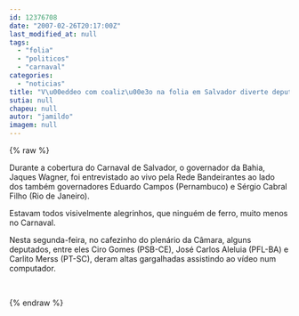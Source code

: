 ```yaml
---
id: 12376708
date: "2007-02-26T20:17:00Z"
last_modified_at: null
tags:
  - "folia"
  - "politicos"
  - "carnaval"
categories:
  - "noticias"
title: "V\u00eddeo com coaliz\u00e3o na folia em Salvador diverte deputados na C\u00e2mara"
sutia: null
chapeu: null
autor: "jamildo"
imagem: null
---
```

{% raw %}
<p>Durante a cobertura do Carnaval de Salvador, o governador da Bahia, Jaques Wagner, foi entrevistado ao vivo pela Rede Bandeirantes ao lado dos tamb&eacute;m governadores Eduardo Campos (Pernambuco) e S&eacute;rgio Cabral Filho (Rio de Janeiro).</p>
<p>Estavam todos visivelmente alegrinhos, que ningu&eacute;m de ferro, muito menos no Carnaval.</p>
<p>Nesta segunda-feira, no cafezinho do plen&aacute;rio da C&acirc;mara, alguns deputados, entre eles Ciro Gomes (PSB-CE), Jos&eacute; Carlos Aleluia (PFL-BA) e Carlito Merss (PT-SC), deram altas gargalhadas assistindo ao v&iacute;deo num computador.</p>
<p>&nbsp;</p>
{% endraw %}